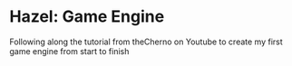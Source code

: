 # Hazel: Game Engine

Following along the tutorial from theCherno on Youtube to create my first game engine from start to finish
